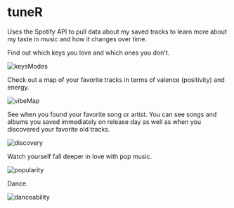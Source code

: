 # tuneR
Uses the Spotify API to pull data about my saved tracks to learn more about my taste in music and how it changes over time.

Find out which keys you love and which ones you don't.

![keysModes](https://user-images.githubusercontent.com/101683174/233725834-250c27e5-c1e0-4bd0-8f90-f1527c2a4b1c.png)

Check out a map of your favorite tracks in terms of valence (positivity) and energy.

![vibeMap](https://user-images.githubusercontent.com/101683174/233723413-16fb2c70-133e-4dc5-85a1-06684e76e7b9.png)

See when you found your favorite song or artist. You can see songs and albums you saved immediately on release day as well as when you discovered your favorite old tracks.

![discovery](https://user-images.githubusercontent.com/101683174/233723779-fc57d99d-0303-4062-bb8f-14995428fa04.png)

Watch yourself fall deeper in love with pop music.

![popularity](https://user-images.githubusercontent.com/101683174/233724406-2f4cd9ef-7983-4f49-904e-b4ccbde4c417.gif)

Dance.

![danceability](https://user-images.githubusercontent.com/101683174/233725203-5743472c-cd99-42db-b889-75fe50cfe1e5.gif)
